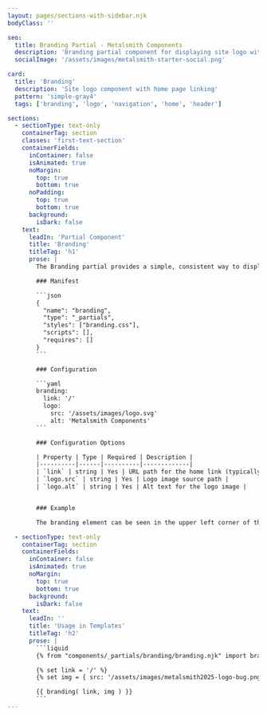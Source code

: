 ```yaml
---
layout: pages/sections-with-sidebar.njk
bodyClass: ''

seo:
  title: Branding Partial - Metalsmith Components
  description: 'Branding partial component for displaying site logo with homepage link'
  socialImage: '/assets/images/metalsmith-starter-social.png'

card:
  title: 'Branding'
  description: 'Site logo component with home page linking'
  pattern: 'simple-gray4'
  tags: ['branding', 'logo', 'navigation', 'home', 'header']

sections:
  - sectionType: text-only
    containerTag: section
    classes: 'first-text-section'
    containerFields:
      inContainer: false
      isAnimated: true
      noMargin:
        top: true
        bottom: true
      noPadding:
        top: true
        bottom: true
      background:
        isDark: false
    text:
      leadIn: 'Partial Component'
      title: 'Branding'
      titleTag: 'h1'
      prose: |
        The Branding partial provides a simple, consistent way to display your site logo as a clickable link back to the homepage.

        ### Manifest

        ```json
        {
          "name": "branding",
          "type": "_partials",
          "styles": ["branding.css"],
          "scripts": [],
          "requires": []
        }
        ```

        ### Configuration

        ```yaml
        branding:
          link: '/'
          logo:
            src: '/assets/images/logo.svg'
            alt: 'Metalsmith Components'
        ```

        ### Configuration Options

        | Property | Type | Required | Description |
        |----------|------|----------|-------------|
        | `link` | string | Yes | URL path for the home link (typically '/') |
        | `logo.src` | string | Yes | Logo image source path |
        | `logo.alt` | string | Yes | Alt text for the logo image |


        ### Example

        The branding element can be seen in the upper left corner of this page

  - sectionType: text-only
    containerTag: section
    containerFields:
      inContainer: false
      isAnimated: true
      noMargin:
        top: true
        bottom: true
      background:
        isDark: false
    text:
      leadIn: ''
      title: 'Usage in Templates'
      titleTag: 'h2'
      prose: |
        ```liquid
        {% from "components/_partials/branding/branding.njk" import branding %}

        {% set link = '/' %}
        {% set img = { src: '/assets/images/metalsmith2025-logo-bug.png', alt: 'Metalsmith Starter' } %}

        {{ branding( link, img ) }}
        ```
---
```


